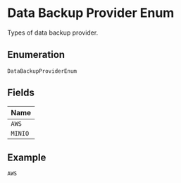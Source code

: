 
# Data Backup Provider Enum

Types of data backup provider.

## Enumeration

`DataBackupProviderEnum`

## Fields

| Name |
|  --- |
| `AWS` |
| `MINIO` |

## Example

```
AWS
```

